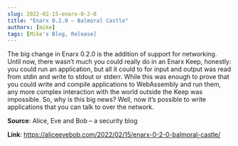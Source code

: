 ```yaml
---
slug: 2022-02-15-enarx-0-2-0
title: "Enarx 0.2.0 – Balmoral Castle"
authors: [mike]
tags: [Mike's Blog, Release]
---
```

The big change in Enarx 0.2.0 is the addition of support for networking. Until now, there wasn’t much you could really do in an Enarx Keep, honestly: you could run an application, but all it could to for input and output was read from stdin and write to stdout or stderr. While this was enough to prove that you could write and compile applications to WebAssembly and run them, any more complex interaction with the world outside the Keep was impossible. So, why is this big news? Well, now it’s possible to write applications that you can talk to over the network.

**Source**: Alice, Eve and Bob – a security blog

**Link**: https://aliceevebob.com/2022/02/15/enarx-0-2-0-balmoral-castle/